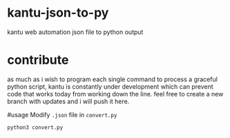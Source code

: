 # kantu-json-to-py
kantu web automation json file to python output

# contribute
as much as i wish to program each single command to process a graceful python script, kantu is constantly under development which can prevent code that works today from working down the line. feel free to create a new branch with updates and i will push it here.

#usage
Modify `.json` file in `convert.py`

`python3 convert.py`
